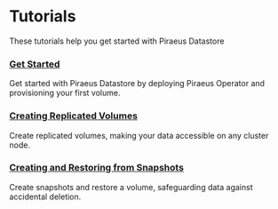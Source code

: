 # Tutorials

These tutorials help you get started with Piraeus Datastore

### [Get Started](./get-started.md)
Get started with Piraeus Datastore by deploying Piraeus Operator and provisioning your first volume.

### [Creating Replicated Volumes](./replicated-volumes.md)

Create replicated volumes, making your data accessible on any cluster node.

### [Creating and Restoring from Snapshots](./snapshots.md)

Create snapshots and restore a volume, safeguarding data against accidental deletion.
